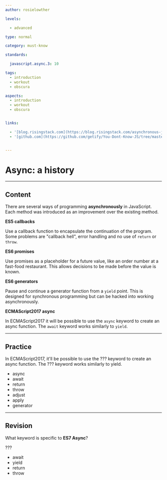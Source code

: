 ```yaml
---
author: rosielowther

levels:

  - advanced

type: normal

category: must-know

standards:

  javascript.async.3: 10

tags:
  - introduction
  - workout
  - obscura

aspects:
  - introduction
  - workout
  - obscura


links:

  - '[blog.risingstack.com](https://blog.risingstack.com/asynchronous-javascript/){website}'
  - '[github.com](https://github.com/getify/You-Dont-Know-JS/tree/master/async%20%26%20performance){website}'


---
```


# Async: a history

---
## Content

There are several ways of programming **asynchronously** in JavaScript. Each method was introduced as an improvement over the existing method. 

**ES5 callbacks** 

Use a callback function to encapsulate the continuation of the program. Some problems are "callback hell", error handling and no use of `return` or `throw`.

**ES6 promises** 

Use promises as a placeholder for a future value, like an order number at a fast-food restaurant. This allows decisions to be made before the value is known.

**ES6 generators** 

Pause and continue a generator function from a `yield` point. This is designed for synchronous programming but can be hacked into working asynchronously.

**ECMAScript2017 async** 

In ECMAScript2017 it will be possible to use the `async` keyword to create an async function. The `await` keyword works similarly to `yield`.

---
## Practice

In ECMAScript2017, it'll be possible to use the ??? keyword to create an async function. The ??? keyword works similarly to yield.


* async
* await
* return
* throw
* adjust
* apply
* generator

---
## Revision

What keyword is specific to **ES7 Async**?

???


* await
* yield
* return
* throw
